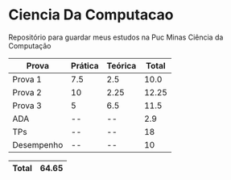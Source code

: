 # Ciencia Da Computacao
Repositório para guardar meus estudos na Puc Minas Ciência da Computação

| Prova | Prática | Teórica | Total |
| --- | --- | --- | --- |
| Prova 1 | 7.5 | 2.5 | 10.0 |
| Prova 2 | 10 | 2.25 | 12.25 |
| Prova 3 | 5 | 6.5 | 11.5 |
| ADA | -- | -- | 2.9 |
| TPs | -- | -- | 18 |
| Desempenho | -- | -- | 10 |

| Total | 64.65 |
| --- | --- |
